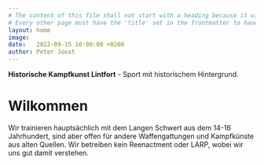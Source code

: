 ```yaml
---
# The content of this file shall not start with a heading because it will force Jekyll to create a new page entry in the nav bar. So start with simple text first.
# Every other page must have the 'title' set in the frontmatter to have it shown in the nav bar and have its own link.
layout: home
image: 
date:   2022-09-15 10:00:00 +0200
author: Peter Joost
---
```


**Historische Kampfkunst Lintfort** - Sport mit historischem Hintergrund.

# Wilkommen
Wir trainieren hauptsächlich mit dem Langen Schwert aus dem 14-16 Jahrhundert, 
sind aber offen für andere Waffengattungen und Kampfkünste aus alten Quellen.
Wir betreiben kein Reenactment oder LARP, wobei wir uns gut damit verstehen.